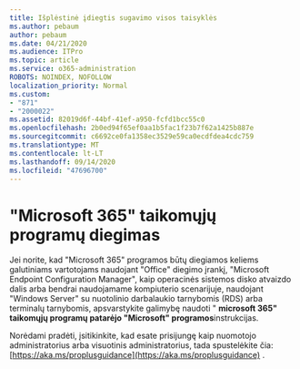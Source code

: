 ```yaml
---
title: Išplėstinė įdiegtis sugavimo visos taisyklės
ms.author: pebaum
author: pebaum
ms.date: 04/21/2020
ms.audience: ITPro
ms.topic: article
ms.service: o365-administration
ROBOTS: NOINDEX, NOFOLLOW
localization_priority: Normal
ms.custom:
- "871"
- "2000022"
ms.assetid: 82019d6f-44bf-41ef-a950-fcfd1bcc55c0
ms.openlocfilehash: 2b0ed94f65ef0aa1b5fac1f23b7f62a1425b887e
ms.sourcegitcommit: c6692ce0fa1358ec3529e59ca0ecdfdea4cdc759
ms.translationtype: MT
ms.contentlocale: lt-LT
ms.lasthandoff: 09/14/2020
ms.locfileid: "47696700"
---
```

# <a name="deploy-microsoft-365-apps"></a>"Microsoft 365" taikomųjų programų diegimas

Jei norite, kad "Microsoft 365" programos būtų diegiamos keliems galutiniams vartotojams naudojant "Office" diegimo įrankį, "Microsoft Endpoint Configuration Manager", kaip operacinės sistemos disko atvaizdo dalis arba bendrai naudojamame kompiuterio scenarijuje, naudojant "Windows Server" su nuotolinio darbalaukio tarnybomis (RDS) arba terminalų tarnybomis, apsvarstykite galimybę naudoti " **microsoft 365" taikomųjų programų patarėjo "Microsoft" programos**instrukcijas.
  
Norėdami pradėti, įsitikinkite, kad esate prisijungę kaip nuomotojo administratorius arba visuotinis administratorius, tada spustelėkite čia: [https://aka.ms/proplusguidance](https://aka.ms/proplusguidance) .
  